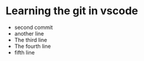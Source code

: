 # Learning the git in vscode

- second commit
- another line
- The third line
- The fourth line
- fifth line
